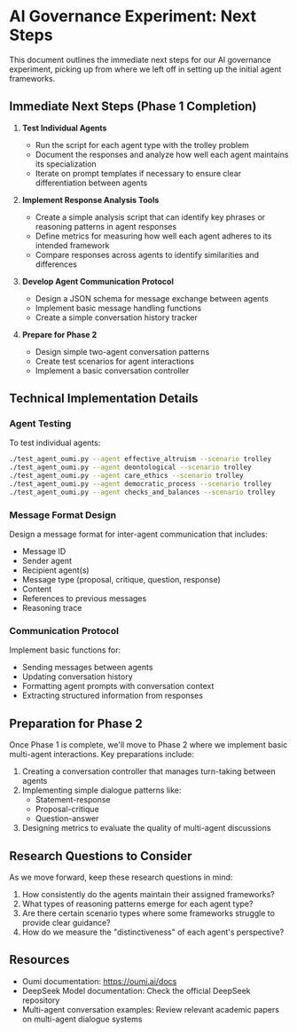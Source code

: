 # AI Governance Experiment: Next Steps

This document outlines the immediate next steps for our AI governance experiment, picking up from where we left off in setting up the initial agent frameworks.

## Immediate Next Steps (Phase 1 Completion)

1. **Test Individual Agents**
   - Run the  script for each agent type with the trolley problem
   - Document the responses and analyze how well each agent maintains its specialization
   - Iterate on prompt templates if necessary to ensure clear differentiation between agents

2. **Implement Response Analysis Tools**
   - Create a simple analysis script that can identify key phrases or reasoning patterns in agent responses
   - Define metrics for measuring how well each agent adheres to its intended framework
   - Compare responses across agents to identify similarities and differences

3. **Develop Agent Communication Protocol**
   - Design a JSON schema for message exchange between agents
   - Implement basic message handling functions
   - Create a simple conversation history tracker

4. **Prepare for Phase 2**
   - Design simple two-agent conversation patterns
   - Create test scenarios for agent interactions
   - Implement a basic conversation controller

## Technical Implementation Details

### Agent Testing
To test individual agents:
```bash
./test_agent_oumi.py --agent effective_altruism --scenario trolley
./test_agent_oumi.py --agent deontological --scenario trolley
./test_agent_oumi.py --agent care_ethics --scenario trolley
./test_agent_oumi.py --agent democratic_process --scenario trolley
./test_agent_oumi.py --agent checks_and_balances --scenario trolley
```

### Message Format Design
Design a message format for inter-agent communication that includes:
- Message ID
- Sender agent
- Recipient agent(s)
- Message type (proposal, critique, question, response)
- Content
- References to previous messages
- Reasoning trace

### Communication Protocol
Implement basic functions for:
- Sending messages between agents
- Updating conversation history
- Formatting agent prompts with conversation context
- Extracting structured information from responses

## Preparation for Phase 2

Once Phase 1 is complete, we'll move to Phase 2 where we implement basic multi-agent interactions. Key preparations include:

1. Creating a conversation controller that manages turn-taking between agents
2. Implementing simple dialogue patterns like:
   - Statement-response
   - Proposal-critique
   - Question-answer
3. Designing metrics to evaluate the quality of multi-agent discussions

## Research Questions to Consider

As we move forward, keep these research questions in mind:
1. How consistently do the agents maintain their assigned frameworks?
2. What types of reasoning patterns emerge for each agent type?
3. Are there certain scenario types where some frameworks struggle to provide clear guidance?
4. How do we measure the "distinctiveness" of each agent's perspective?

## Resources

- Oumi documentation: https://oumi.ai/docs
- DeepSeek Model documentation: Check the official DeepSeek repository
- Multi-agent conversation examples: Review relevant academic papers on multi-agent dialogue systems
